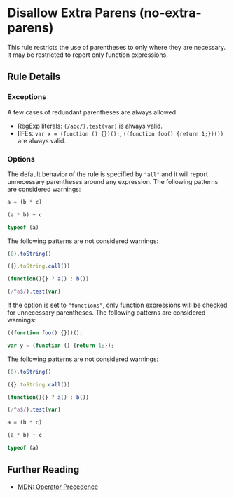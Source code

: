 # Disallow Extra Parens (no-extra-parens)

This rule restricts the use of parentheses to only where they are necessary. It may be restricted to report only function expressions.

## Rule Details

### Exceptions

A few cases of redundant parentheses are always allowed:

* RegExp literals: `(/abc/).test(var)` is always valid.
* IIFEs: `var x = (function () {})();`, `((function foo() {return 1;})())` are always valid.

### Options

The default behavior of the rule is specified by `"all"` and it will report unnecessary parentheses around any expression. The following patterns are considered warnings:

```js
a = (b * c)

(a * b) + c

typeof (a)
```

The following patterns are not considered warnings:

```js
(0).toString()

({}.toString.call())

(function(){} ? a() : b())

(/^a$/).test(var)
```

If the option is set to `"functions"`, only function expressions will be checked for unnecessary parentheses. The following patterns are considered warnings:

```js
((function foo() {}))();

var y = (function () {return 1;});
```

The following patterns are not considered warnings:

```js
(0).toString()

({}.toString.call())

(function(){} ? a() : b())

(/^a$/).test(var)

a = (b * c)

(a * b) + c

typeof (a)
```


## Further Reading

* [MDN: Operator Precedence](https://developer.mozilla.org/en-US/docs/Web/JavaScript/Reference/Operators/Operator_Precedence)
